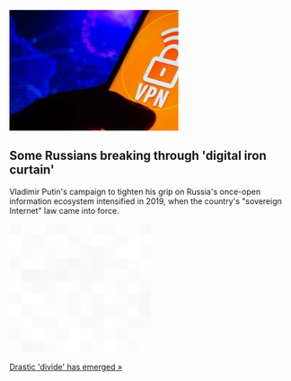 
![Some Russians breaking through 'digital iron curtain'](./20220321055853.png)
## Some Russians breaking through 'digital iron curtain'

Vladimir Putin's campaign to tighten his grip on Russia's once-open information ecosystem intensified in 2019, when the country's "sovereign Internet" law came into force.

![pic](../square_bg.png)

[Drastic 'divide' has emerged »](https://www.yahoo.com/news/russians-breaking-putins-digital-iron-123903981.html)
